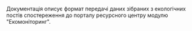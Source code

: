 <p class="lead">
    Документація описує формат передачі даних зібраних з екологічних постів спостереження до порталу ресурсного
    центру модулю "Екомоніторинг".
</p>
